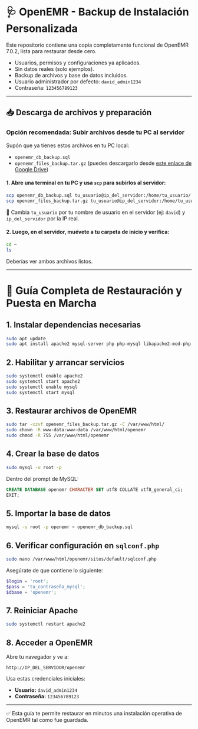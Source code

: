 
# 🩺 OpenEMR - Backup de Instalación Personalizada

Este repositorio contiene una copia completamente funcional de OpenEMR 7.0.2, lista para restaurar desde cero.

- Usuarios, permisos y configuraciones ya aplicados.
- Sin datos reales (solo ejemplos).
- Backup de archivos y base de datos incluidos.
- Usuario administrador por defecto: `david_admin1234`
- Contraseña: `123456789123`

---

## 📥 Descarga de archivos y preparación

### Opción recomendada: Subir archivos desde tu PC al servidor

Supón que ya tienes estos archivos en tu PC local:

- `openemr_db_backup.sql`
- `openemr_files_backup.tar.gz` (puedes descargarlo desde [este enlace de Google Drive](https://drive.google.com/file/d/12q3hdjar5PducnPK1I3j8Bo1SkwUpRAB/view?usp=sharing))

#### 1. Abre una terminal en tu PC y usa `scp` para subirlos al servidor:

```bash
scp openemr_db_backup.sql tu_usuario@ip_del_servidor:/home/tu_usuario/
scp openemr_files_backup.tar.gz tu_usuario@ip_del_servidor:/home/tu_usuario/
```

📌 Cambia `tu_usuario` por tu nombre de usuario en el servidor (ej: `david`) y `ip_del_servidor` por la IP real.

#### 2. Luego, en el servidor, muévete a tu carpeta de inicio y verifica:

```bash
cd ~
ls
```

Deberías ver ambos archivos listos.

---

# 🔁 Guía Completa de Restauración y Puesta en Marcha

## 1. Instalar dependencias necesarias

```bash
sudo apt update
sudo apt install apache2 mysql-server php php-mysql libapache2-mod-php php-xml php-mbstring php-zip php-soap php-gd php-curl unzip -y
```

## 2. Habilitar y arrancar servicios

```bash
sudo systemctl enable apache2
sudo systemctl start apache2
sudo systemctl enable mysql
sudo systemctl start mysql
```

## 3. Restaurar archivos de OpenEMR

```bash
sudo tar -xzvf openemr_files_backup.tar.gz -C /var/www/html/
sudo chown -R www-data:www-data /var/www/html/openemr
sudo chmod -R 755 /var/www/html/openemr
```

## 4. Crear la base de datos

```bash
sudo mysql -u root -p
```

Dentro del prompt de MySQL:

```sql
CREATE DATABASE openemr CHARACTER SET utf8 COLLATE utf8_general_ci;
EXIT;
```

## 5. Importar la base de datos

```bash
mysql -u root -p openemr < openemr_db_backup.sql
```

## 6. Verificar configuración en `sqlconf.php`

```bash
sudo nano /var/www/html/openemr/sites/default/sqlconf.php
```

Asegúrate de que contiene lo siguiente:

```php
$login = 'root';
$pass = 'tu_contraseña_mysql';
$dbase = 'openemr';
```

## 7. Reiniciar Apache

```bash
sudo systemctl restart apache2
```

## 8. Acceder a OpenEMR

Abre tu navegador y ve a:

```
http://IP_DEL_SERVIDOR/openemr
```

Usa estas credenciales iniciales:

- **Usuario:** `david_admin1234`
- **Contraseña:** `123456789123`

---

✅ Esta guía te permite restaurar en minutos una instalación operativa de OpenEMR tal como fue guardada.
